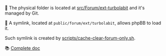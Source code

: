 📂 The physical folder is located at [src/Forum/ext-turbolabit](https://github.com/TurboLabIt/TurboLab.it/tree/main/src/Forum/ext-turbolabit) and it's managed by Git.

🔗 A symlink, located at `public/forum/ext/turbolabit`, allows phpBB to load it.

Such symlink is created by [scripts/cache-clear-forum-only.sh](https://github.com/TurboLabIt/TurboLab.it/blob/main/scripts/cache-clear-forum-only.sh).

📚 [Complete doc](https://github.com/TurboLabIt/TurboLab.it/blob/main/docs/forum-integration.md)
